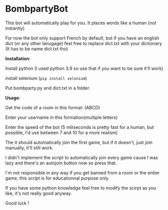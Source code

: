 # BombpartyBot
This bot will automatically play for you. It places words like a human (not instantly) 


For now the bot only support French by default, but if you have an english dict (or any other lanugage) feel free to replace dict.txt with your dictionary (It has to be name dict.txt tho)

**Installation**:

Install python (I used python 3.9 so use that if you want to be sure it'll work)

install selenium (`pip install selenium`)

Put bombparty.py and dict.txt in a folder.

**Usage**:

Get the code of a room in this format: (ABCD) 

Enter your username in this formation(multiple letters)

Enter the speed of the bot (5 miliseconds is pretty fast for a human, but possible, I'd use between 7 and 10 for a more realism)

The it should automatically join the first game, but if it doesn't, just join manually, it'll still work. 

I didn't implement the script to automatically join every game cause I was lazy and there's an autojoin button now so press that.




I'm not responsible in any way if you get banned from a room or the entier game, this script is for educationnal purpose only.

If you have some python knowledge feel free to modify the scirpt as you like, it's not really good anyway. 

Good luck !
